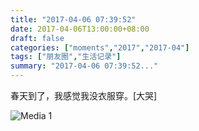 ```yaml
---
title: "2017-04-06 07:39:52"
date: 2017-04-06T13:00:00+08:00
draft: false
categories: ["moments","2017","2017-04"]
tags: ["朋友圈","生活记录"]
summary: "2017-04-06 07:39:52..."
---
```


春天到了，我感觉我没衣服穿。[大哭]

![Media 1](/Moments/photos/2017-04-06/201704060739520.jpg)

